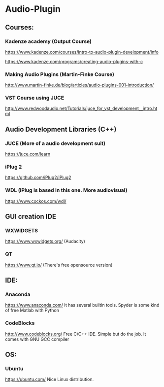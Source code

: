 # Audio-Plugin



## Courses:

### Kadenze academy (Output Course)
https://www.kadenze.com/courses/intro-to-audio-plugin-development/info

https://www.kadenze.com/programs/creating-audio-plugins-with-c

### Making Audio Plugins (Martin-Finke Course)
http://www.martin-finke.de/blog/articles/audio-plugins-001-introduction/

### VST Course using JUCE
http://www.redwoodaudio.net/Tutorials/juce_for_vst_development__intro.html

## Audio Development Libraries (C++)

### JUCE (More of a audio development suit)
https://juce.com/learn

### iPlug 2
https://github.com/iPlug2/iPlug2

### WDL (iPlug is based in this one. More audiovisual)
https://www.cockos.com/wdl/

## GUI creation IDE
### WXWIDGETS
https://www.wxwidgets.org/ (Audacity)
### QT
https://www.qt.io/ (There's free opensource version)

## IDE:
### Anaconda 
https://www.anaconda.com/ It has several builtin tools. Spyder is some kind of free Matlab with Python
### CodeBlocks
http://www.codeblocks.org/ Free C/C++ IDE. Simple but do the job. It comes with GNU GCC compiler

## OS:
### Ubuntu
https://ubuntu.com/ Nice Linux distribution. 
